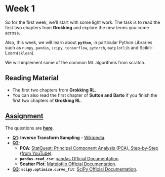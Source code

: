 # Week 1

So for the first week, we'll start with some light work.
The task is to read the first two chapters from **Grokking** and explore the new terms you come across.

Also, this week, we will learn about **`python`**, in particular Python Libraries such as `numpy`, `pandas`, `scipy`,
`tensorflow`, `pytorch`, `matplotlib` and Scikit-Learn(`sklean`).

We will implement some of the common ML algorithms from scratch.

<!-- You can get some basic ideas about Machine Learning through any online source or YouTube video. -->

## Reading Material

- The first two chapters from **Grokking RL**.
- You can also read the first chapter of **Sutton and Barto** if you finish the first two chapters of **Grokking RL**.

## [Assignment](Questions/Week1.pdf)

The questions are [**here**](Questions).

- [**Q1**](Questions/q1): **Inverse Transform Sampling** - [Wikipedia](https://en.wikipedia.org/wiki/Inverse_transform_sampling).
- [**Q2**](Questions/q2):
  - **PCA**: [StatQuest: Principal Component Analysis (PCA), Step-by-Step (from YouTube)](https://youtu.be/FgakZw6K1QQ).
  - **`pandas.read_csv`**: [pandas Official Documentation](https://pandas.pydata.org/docs/reference/api/pandas.read_csv.html).
  - **Scatter Plot**: [Matplotlib Official Documentation](https://matplotlib.org/stable/api/_as_gen/matplotlib.pyplot.scatter.html).
- [**Q3**](Questions/q3): **`scipy.optimize.curve_fit`**: [SciPy Official Documentation](https://docs.scipy.org/doc/scipy/reference/generated/scipy.optimize.curve_fit.html).

<!-- Note that using any Generative AI is not encouraged. Happy Learning! -->